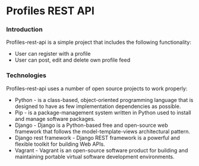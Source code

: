 # Profiles REST API

### Introduction

Profiles-rest-api is a simple project that includes the following functionality:

* User can register with a profile
* User can post, edit and delete own profile feed

### Technologies

Profiles-rest-api uses a number of open source projects to work properly:

* Python - is a class-based, object-oriented programming language that is designed to have as few implementation dependencies as possible.
* Pip - is a package-management system written in Python used to install and manage software packages.
* Django - Django is a Python-based free and open-source web framework that follows the model-template-views architectural pattern.
* Django rest framework - Django REST framework is a powerful and flexible toolkit for building Web APIs.
* Vagrant - Vagrant is an open-source software product for building and maintaining portable virtual software development environments.
